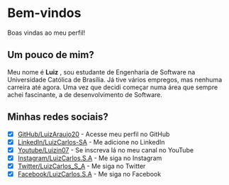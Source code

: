 # Bem-vindos
Boas vindas ao meu perfil!

## Um pouco de mim?
Meu nome é **Luiz** , sou estudante de Engenharia de Software na Universidade Católica de Brasília. Já tive vários empregos, mas nenhuma carreira até agora. Uma vez que decidi começar numa área que sempre achei fascinante, a de desenvolvimento de Software.

## Minhas redes sociais?

- [x] [GitHub/LuizAraujo20](https://github.com/LuizAraujo20) - Acesse meu perfil no GitHub
- [x] [LinkedIn/LuizCarlos-SA](www.linkedin.com/in/LuizCarlos-SA) - Me adicione no LinkedIn
- [x] [Youtube/Luizin07](https://www.youtube.com/user/Luizin07) - Se inscreva lá no meu canal no YouTube
- [x] [Instagram/LuizCarlos.S.A](https://www.instagram.com/LuizCarlos.S.A) - Me siga no Instagram
- [x] [Twitter/LuizCarlos_S_A](https://twitter.com/LuizCarlos_s_a) - Me siga no Twitter
- [x] [Facebook/LuizCarlos.S.A](https://www.facebook.com/LuizCarlos.S.A) - Me siga no Facebook
